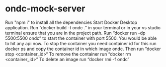 # ondc-mock-server

Run "npm i" to install all the dependencies
Start Docker Desktop application.
Run “docker build -t ondc .” in your terminal or in your vs studio terminal ensure that you are in the project path.
Run “docker run -dp 5500:5500 ondc” to start the container with port 5500.
You would be able to hit any api now.
To stop the container you need container id for this run docker ps and copy the container id in which image ondc. Then run “docker stop <container_id>“
To remove the container run “docker rm <container_id>”
To delete an image run “docker rmi -f ondc”
